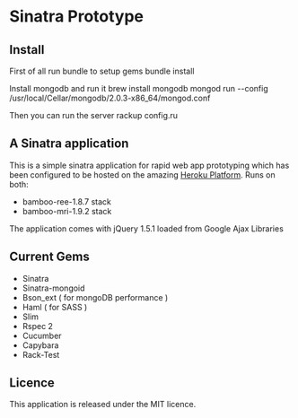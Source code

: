 Sinatra Prototype
==================================

Install
---------------------
First of all run bundle to setup gems
    bundle install

Install mongodb and run it
    brew install mongodb
    mongod run --config /usr/local/Cellar/mongodb/2.0.3-x86_64/mongod.conf

Then you can run the server
    rackup config.ru

A Sinatra application
---------------------

This is a simple sinatra application for rapid web app prototyping which 
has been configured to be hosted on the amazing [Heroku Platform](http://heroku.com/).
Runs on both:
* bamboo-ree-1.8.7 stack
* bamboo-mri-1.9.2 stack 

The application comes with jQuery 1.5.1 loaded from Google Ajax Libraries

Current Gems
------------
* Sinatra
* Sinatra-mongoid
* Bson_ext ( for mongoDB performance )
* Haml ( for SASS )
* Slim
* Rspec 2
* Cucumber
* Capybara
* Rack-Test

Licence
-------

This application is released under the MIT licence.